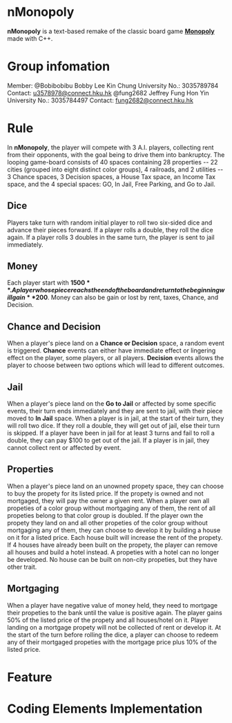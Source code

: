 # nMonopoly
**nMonopoly** is a text-based remake of the classic board game [**Monopoly**](https://en.wikipedia.org/wiki/Monopoly_(game)) made with C++.


# Group infomation
Member: @Bobibobibu Bobby Lee Kin Chung   University No.: 3035789784   Contact: u3578978@connect.hku.hk
        @fung2682 Jeffrey Fung Hon Yin   University No.: 3035784497   Contact: fung2682@connect.hku.hk
       
       
# Rule
In **nMonopoly**, the player will compete with 3 A.I. players, collecting rent from their opponents, with the goal being to drive them into bankruptcy. The looping game-board consists of 40 spaces containing 28 properties -- 22 cities (grouped into eight distinct color groups), 4 railroads, and 2 utilities -- 3 Chance spaces, 3 Decision spaces, a House Tax space, an Income Tax space, and the 4 special spaces: GO, In Jail, Free Parking, and Go to Jail.

## Dice
Players take turn with random initial player to roll two six-sided dice and advance their pieces forward. If a player rolls a double, they roll the dice again. If a player rolls 3 doubles in the same turn, the player is sent to jail immediately.

## Money
Each player start with **$1500**. A player whose piece reachs the end of the board and return to the beginning will gain **$200**. Money can also be gain or lost by rent, taxes, Chance, and Decision.

## Chance and Decision
When a player's piece land on a **Chance or Decision** space, a random event is triggered. **Chance** events can either have immediate effect or lingering effect on the player, some players, or all players. **Decision** events allows the player to choose between two options which will lead to different outcomes.

## Jail
When a player's piece land on the **Go to Jail** or affected by some specific events, their turn ends immediately and they are sent to jail, with their piece moved to **In Jail** space. When a player is in jail, at the start of their turn, they will roll two dice. If they roll a double, they will get out of jail, else their turn is skipped. If a player have been in jail for at least 3 turns and fail to roll a double, they can pay $100 to get out of the jail.
If a player is in jail, they cannot collect rent or affected by event.

## Properties
When a player's piece land on an unowned propety space, they can choose to buy the propety for its listed price. If the propety is owned and not mortgaged, they will pay the owner a given rent. When a player own all propeties of a color group without mortgaging any of them, the rent of all propeties belong to that color group is doubled.
If the player own the propety they land on and all other propeties of the color group without mortgaging any of them, they can choose to develop it by building a house on it for a listed price. Each house built will increase the rent of the propety. If 4 houses have already been built on the propety, the player can remove all houses and build a hotel instead. A propeties with a hotel can no longer be developed.
No house can be built on non-city propeties, but they have other trait.

## Mortgaging
When a player have negative value of money held, they need to mortgage their propeties to the bank until the value is positive again. The player gains 50% of the listed price of the propety and all houses/hotel on it. Player landing on a mortgage propety will not be collected of rent or develop it. At the start of the turn before rolling the dice, a player can choose to redeem any of their mortgaged propeties with the mortgage price plus 10% of the listed price.

# Feature


# Coding Elements Implementation
